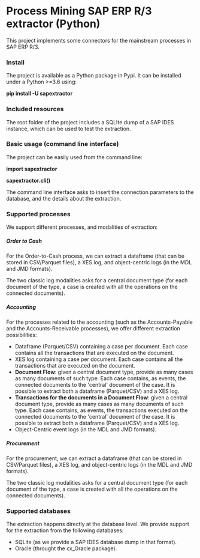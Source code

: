 # Process Mining SAP ERP R/3 extractor (Python)

This project implements some connectors for the mainstream processes in SAP ERP R/3.

### Install

The project is available as a Python package in Pypi.
It can be installed under a Python >=3.6 using:

**pip install -U sapextractor**

### Included resources

The root folder of the project includes a SQLIte dump of
a SAP IDES instance, which can be used to test the extraction.

### Basic usage (command line interface)

The project can be easily used from the command line:

**import sapextractor**

**sapextractor.cli()**

The command line interface asks to insert the connection parameters to the database,
and the details about the extraction.

### Supported processes

We support different processes, and modalities of extraction:

##### Order to Cash

For the Order-to-Cash process, we can extract a dataframe (that can be stored in CSV/Parquet files),
a XES log, and object-centric logs (in the MDL and JMD formats).

The two classic log modalities asks for a central document type (for each document of the type, a case is created
with all the operations on the connected documents).

##### Accounting

For the processes related to the accounting (such as the Accounts-Payable and the Accounts-Receivable processes),
we offer different extraction possibilities:
* Dataframe (Parquet/CSV) containing a case per document. Each case contains all the transactions that are executed on the document.
* XES log containing a case per document. Each case contains all the transactions that are executed on the document.
* **Document Flow**: given a central document type, provide as many cases as many documents of such type. Each case contains, as events,
the connected documents to the 'central' document of the case. It is possible to extract both a dataframe (Parquet/CSV) and a XES log.
* **Transactions for the documents in a Document Flow**: given a central document type, provide as many cases as many documents
of such type. Each case contains, as events, the transactions executed on the connected documents to the 'central' document of the case.
It is possible to extract both a dataframe (Parquet/CSV) and a XES log.
* Object-Centric event logs (in the MDL and JMD formats).

##### Procurement

For the procurement, we can extract a dataframe (that can be stored in CSV/Parquet files),
a XES log, and object-centric logs (in the MDL and JMD formats).

The two classic log modalities asks for a central document type (for each document of the type, a case is created
with all the operations on the connected documents).

### Supported databases

The extraction happens directly at the database level.
We provide support for the extraction from the following databases:
* SQLite (as we provide a SAP IDES database dump in that format).
* Oracle (throught the cx_Oracle package).

